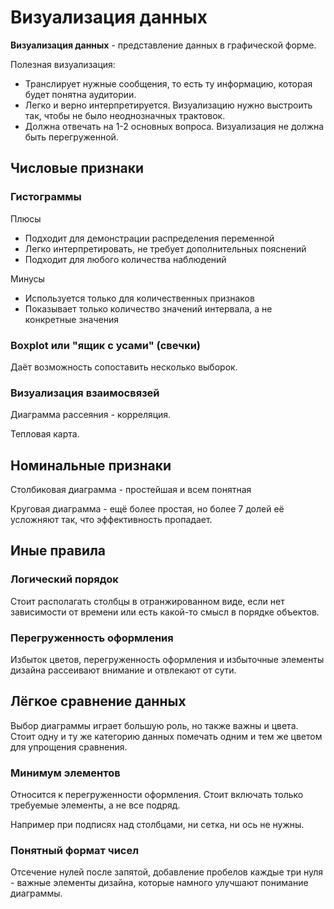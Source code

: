 # Визуализация данных

**Визуализация данных** - представление данных в графической форме.

Полезная визуализация:

- Транслирует нужные сообщения, то есть ту информацию, которая будет понятна аудитории.
- Легко и верно интерпретируется. Визуализацию нужно выстроить так, чтобы не было неоднозначных трактовок.
- Должна отвечать на 1-2 основных вопроса. Визуализация не должна быть перегруженной.

## Числовые признаки
### Гистограммы

Плюсы

- Подходит для демонстрации распределения переменной
- Легко интерпретировать, не требует дополнительных пояснений
- Подходит для любого количества наблюдений

Минусы

- Используется только для количественных признаков
- Показывает только количество значений интервала, а не конкретные значения

### Boxplot или "ящик с усами" (свечки)

Даёт возможность сопоставить несколько выборок.

### Визуализация взаимосвязей

Диаграмма рассеяния - корреляция.

Тепловая карта.

## Номинальные признаки

Столбиковая диаграмма - простейшая и всем понятная

Круговая диаграмма - ещё более простая, но более 7 долей её усложняют так, что эффективность пропадает.


## Иные правила

### Логический порядок

Стоит располагать столбцы в отранжированном виде, если нет зависимости от времени или есть какой-то смысл в порядке объектов.

### Перегруженность оформления

Избыток цветов, перегруженность оформления и избыточные элементы дизайна рассеивают внимание и отвлекают от сути.

## Лёгкое сравнение данных

Выбор диаграммы играет большую роль, но также важны и цвета. Стоит одну и ту же категорию данных помечать одним и тем же цветом для упрощения сравнения.

### Минимум элементов

Относится к перегруженности оформления. Стоит включать только требуемые элементы, а не все подряд.

Например при подписях над столбцами, ни сетка, ни ось не нужны.

### Понятный формат чисел

Отсечение нулей после запятой, добавление пробелов каждые три нуля - важные элементы дизайна, которые намного улучшают понимание диаграммы.

